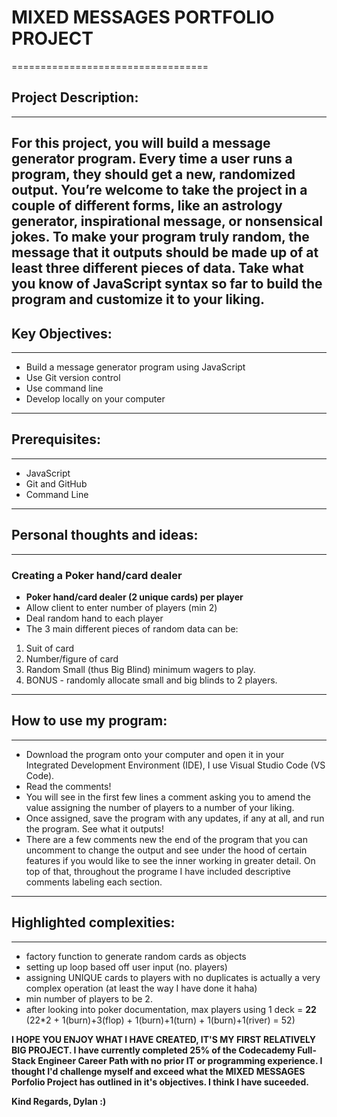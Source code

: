 # MIXED MESSAGES PORTFOLIO PROJECT
==================================
## Project Description:
------------------------
For this project, you will build a message generator program. Every time a user runs a program, they should get a new, randomized output. You’re welcome to take the project in a couple of different forms, like an astrology generator, inspirational message, or nonsensical jokes. To make your program truly random, the message that it outputs should be made up of at least three different pieces of data. Take what you know of JavaScript syntax so far to build the program and customize it to your liking.
------------------------------------------------------------------------------------------------------
## Key Objectives:
------------------------------------------------------
+ Build a message generator program using JavaScript
+ Use Git version control
+ Use command line
+ Develop locally on your computer
------------------------------------------------------
## Prerequisites:
--------------------
+ JavaScript
+ Git and GitHub
+ Command Line
-------------------------------
## Personal thoughts and ideas:
-------------------------------
### Creating a Poker hand/card dealer
+ **Poker hand/card dealer (2 unique cards) per player**
+ Allow client to enter number of players (min 2)
+ Deal random hand to each player
+ The 3 main different pieces of random data can be:
1. Suit of card
2. Number/figure of card
3. Random Small (thus Big Blind) minimum wagers to play.
4. BONUS - randomly allocate small and big blinds to 2 players.
-------------------------------
## How to use my program:
-------------------------------
+ Download the program onto your computer and open it in your Integrated Development Environment (IDE), I use Visual Studio Code (VS Code).
+ Read the comments!
+ You will see in the first few lines a comment asking you to amend the value assigning the number of players to a number of your liking.
+ Once assigned, save the program with any updates, if any at all, and run the program. See what it outputs!
+ There are a few comments new the end of the program that you can uncomment to change the output and see under the hood of certain features if you would like to see the inner working in greater detail. On top of that, throughout the programe I have included descriptive comments labeling each section.
-------------------------------
## Highlighted complexities:
-------------------------------
+ factory function to generate random cards as objects
+ setting up loop based off user input (no. players)
+ assigning UNIQUE cards to players with no duplicates is actually a very complex operation (at least the way I have done it haha)
+ min number of players to be 2.
+ after looking into poker documentation, max players using 1 deck = **22** (22*2 + 1(burn)+3(flop) + 1(burn)+1(turn) + 1(burn)+1(river) = 52)

**I HOPE YOU ENJOY WHAT I HAVE CREATED, IT'S MY FIRST RELATIVELY BIG PROJECT. 
I have currently completed 25% of the Codecademy Full-Stack Engineer Career Path with no prior IT or programming experience. I thought I'd challenge myself and exceed what the MIXED MESSAGES Porfolio Project has outlined in it's objectives. I think I have suceeded.**

**Kind Regards, Dylan :)**
